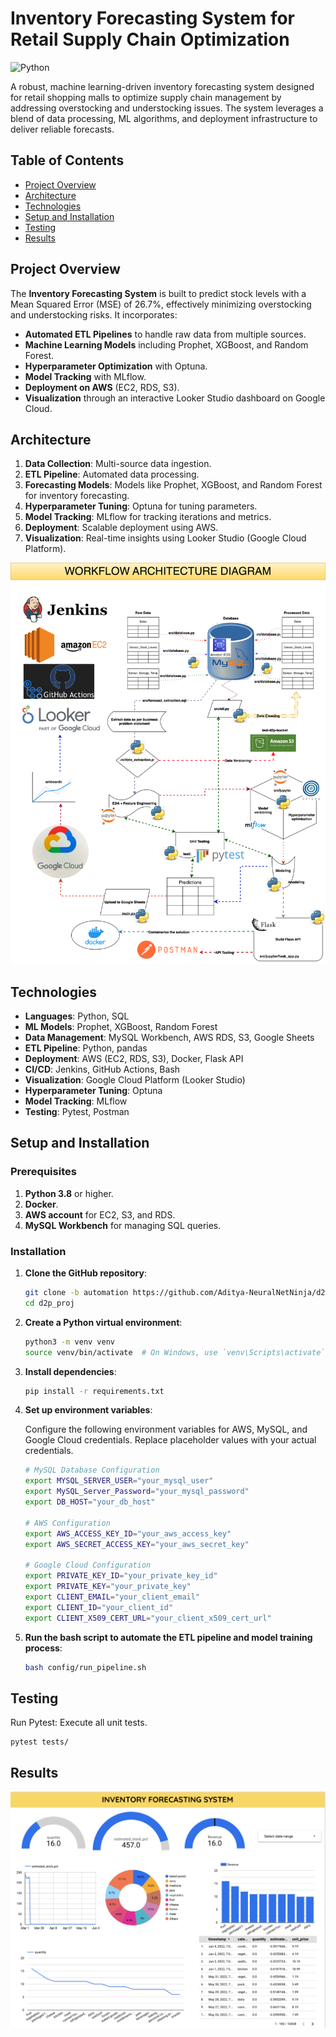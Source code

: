 # Inventory Forecasting System for Retail Supply Chain Optimization

![Python](https://img.shields.io/badge/python-v3.8-blue)

A robust, machine learning-driven inventory forecasting system designed for retail shopping malls to optimize supply chain management by addressing overstocking and understocking issues. The system leverages a blend of data processing, ML algorithms, and deployment infrastructure to deliver reliable forecasts.

## Table of Contents

- [Project Overview](#project-overview)
- [Architecture](#architecture)
- [Technologies](#technologies)
- [Setup and Installation](#setup-and-installation)
- [Testing](#testing)
- [Results](#results)

## Project Overview

The **Inventory Forecasting System** is built to predict stock levels with a Mean Squared Error (MSE) of 26.7%, effectively minimizing overstocking and understocking risks. It incorporates:

- **Automated ETL Pipelines** to handle raw data from multiple sources.
- **Machine Learning Models** including Prophet, XGBoost, and Random Forest.
- **Hyperparameter Optimization** with Optuna.
- **Model Tracking** with MLflow.
- **Deployment on AWS** (EC2, RDS, S3).
- **Visualization** through an interactive Looker Studio dashboard on Google Cloud.

## Architecture

1. **Data Collection**: Multi-source data ingestion.
2. **ETL Pipeline**: Automated data processing.
3. **Forecasting Models**: Models like Prophet, XGBoost, and Random Forest for inventory forecasting.
4. **Hyperparameter Tuning**: Optuna for tuning parameters.
5. **Model Tracking**: MLflow for tracking iterations and metrics.
6. **Deployment**: Scalable deployment using AWS.
7. **Visualization**: Real-time insights using Looker Studio (Google Cloud Platform).

![Workflow](https://github.com/Aditya-NeuralNetNinja/d2p_proj/blob/automation/updated_workflow.svg)

## Technologies

- **Languages**: Python, SQL
- **ML Models**: Prophet, XGBoost, Random Forest
- **Data Management**: MySQL Workbench, AWS RDS, S3, Google Sheets
- **ETL Pipeline**: Python, pandas
- **Deployment**: AWS (EC2, RDS, S3), Docker, Flask API
- **CI/CD**: Jenkins, GitHub Actions, Bash
- **Visualization**: Google Cloud Platform (Looker Studio)
- **Hyperparameter Tuning**: Optuna
- **Model Tracking**: MLflow
- **Testing**: Pytest, Postman

## Setup and Installation

### Prerequisites

1. **Python 3.8** or higher.
2. **Docker**.
3. **AWS account** for EC2, S3, and RDS.
4. **MySQL Workbench** for managing SQL queries.

### Installation

1. **Clone the GitHub repository**:
    ```bash
    git clone -b automation https://github.com/Aditya-NeuralNetNinja/d2p_proj.git
    cd d2p_proj
    ```

2. **Create a Python virtual environment**:
    ```bash
    python3 -m venv venv
    source venv/bin/activate  # On Windows, use `venv\Scripts\activate`
    ```

3. **Install dependencies**:
    ```bash
    pip install -r requirements.txt
    ```

4. **Set up environment variables**:

   Configure the following environment variables for AWS, MySQL, and Google Cloud credentials. Replace placeholder values with your actual credentials.

   ```bash
   # MySQL Database Configuration
   export MYSQL_SERVER_USER="your_mysql_user"
   export MySQL_Server_Password="your_mysql_password"
   export DB_HOST="your_db_host"

   # AWS Configuration
   export AWS_ACCESS_KEY_ID="your_aws_access_key"
   export AWS_SECRET_ACCESS_KEY="your_aws_secret_key"

   # Google Cloud Configuration
   export PRIVATE_KEY_ID="your_private_key_id"
   export PRIVATE_KEY="your_private_key"
   export CLIENT_EMAIL="your_client_email"
   export CLIENT_ID="your_client_id"
   export CLIENT_X509_CERT_URL="your_client_x509_cert_url"
   ```

5. **Run the bash script to automate the ETL pipeline and model training process**:
    ```bash
    bash config/run_pipeline.sh
    ```

## Testing
Run Pytest: Execute all unit tests.
    
    pytest tests/

## Results
![Dashboard](https://github.com/Aditya-NeuralNetNinja/d2p_proj/blob/automation/Dashboard.png)
